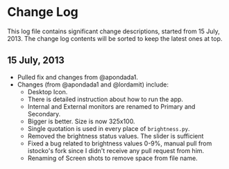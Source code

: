 # Change Log

This log file contains significant change descriptions, started from 15 July, 2013. The change log contents will be sorted to keep the latest ones at top.

## 15 July, 2013

- Pulled fix and changes from @apondada1.
- Changes (from @apondada1 and @lordamit) include:
  - Desktop Icon.
  - There is detailed instruction about how to run the app.
  - Internal and External monitors are renamed to Primary and Secondary.
  - Bigger is better. Size is now 325x100.
  - Single quotation is used in every place of `brightness.py`.
  - Removed the brightness status values. The slider is sufficient
  - Fixed a bug related to brightness values 0-9%, manual pull from istocko's fork since I didn't receive any pull request from him.
  - Renaming of Screen shots to remove space from file name.
